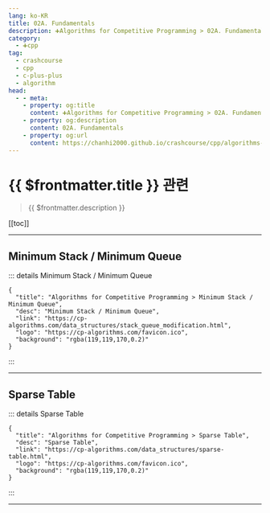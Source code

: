 ```yaml
---
lang: ko-KR
title: 02A. Fundamentals
description: ➕Algorithms for Competitive Programming > 02A. Fundamentals
category:
  - ➕cpp
tag: 
  - crashcourse
  - cpp
  - c-plus-plus
  - algorithm
head:
  - - meta:
    - property: og:title
      content: ➕Algorithms for Competitive Programming > 02A. Fundamentals
    - property: og:description
      content: 02A. Fundamentals
    - property: og:url
      content: https://chanhi2000.github.io/crashcourse/cpp/algorithms-for-competitive-programming/02-data-structures/02A.html
---
```


# {{ $frontmatter.title }} 관련

> {{ $frontmatter.description }}

[[toc]]

---

## Minimum Stack / Minimum Queue

::: details Minimum Stack / Minimum Queue

```component VPCard
{
  "title": "Algorithms for Competitive Programming > Minimum Stack / Minimum Queue",
  "desc": "Minimum Stack / Minimum Queue",
  "link": "https://cp-algorithms.com/data_structures/stack_queue_modification.html",
  "logo": "https://cp-algorithms.com/favicon.ico",
  "background": "rgba(119,119,170,0.2)"
}
```

:::

---

## Sparse Table

::: details Sparse Table

```component VPCard
{
  "title": "Algorithms for Competitive Programming > Sparse Table",
  "desc": "Sparse Table",
  "link": "https://cp-algorithms.com/data_structures/sparse-table.html",
  "logo": "https://cp-algorithms.com/favicon.ico",
  "background": "rgba(119,119,170,0.2)"
}
```

:::

---

<TagLinks />